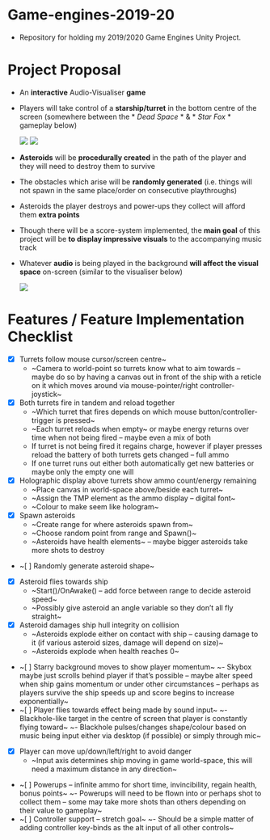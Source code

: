 # Game-engines-2019-20
 - Repository for holding my 2019/2020 Game Engines Unity Project.

# Project Proposal
 - An **interactive** Audio-Visualiser **game**
 - Players will take control of a **starship/turret** in the bottom centre of the screen 
   (somewhere between the * *Dead Space* * & * *Star Fox* * gameplay below)

   ![](dead-space-turret.gif)
   ![](Star-Fox.gif)

 - **Asteroids** will be **procedurally created** in the path of the player and they will need to destroy them to survive
 - The obstacles which arise will be **randomly generated** (i.e. things will not spawn in the same place/order on consecutive playthroughs)
 - Asteroids the player destroys and power-ups they collect will afford them **extra points**
 - Though there will be a score-system implemented, the **main goal** of this project will be **to display impressive visuals** to the accompanying music track
 - Whatever **audio** is being played in the background **will affect the visual space** on-screen
   (similar to the visualiser below)

   ![](Audio-Visualiser.gif)
 
# Features / Feature Implementation Checklist
 - [x] Turrets follow mouse cursor/screen centre~
	- ~Camera to world-point so turrets know what to aim towards – maybe do so by having a canvas out in front of the ship with a reticle on it which moves around via mouse-pointer/right controller-joystick~
 - [x] Both turrets fire in tandem and reload together
	- ~Which turret that fires depends on which mouse button/controller-trigger is pressed~
	- ~Each turret reloads when empty~ or maybe energy returns over time when not being fired – maybe even a mix of both
	- If turret is not being fired it regains charge, however if player presses reload the battery of both turrets gets changed – full ammo
	- If one turret runs out either both automatically get new batteries or maybe only the empty one will
 - [x] Holographic display above turrets show ammo count/energy remaining
	- ~Place canvas in world-space above/beside each turret~
	- ~Assign the TMP element as the ammo display – digital font~
	- ~Colour to make seem like hologram~
 - [x] Spawn asteroids
	- ~Create range for where asteroids spawn from~
	- ~Choose random point from range and Spawn()~
	- ~Asteroids have health elements~ – maybe bigger asteroids take more shots to destroy
 - ~[ ] Randomly generate asteroid shape~
 - [x] Asteroid flies towards ship
	- ~Start()/OnAwake() – add force between range to decide asteroid speed~
	- ~Possibly give asteroid an angle variable so they don’t all fly straight~
 - [x] Asteroid damages ship hull integrity on collision
	- ~Asteroids explode either on contact with ship – causing damage to it (if various asteroid sizes, damage will depend on size)~
	- ~Asteroids explode when health reaches 0~
 - ~[ ] Starry background moves to show player momentum~
	~- Skybox maybe just scrolls behind player if that’s possible – maybe alter speed when ship gains momentum or under other circumstances – perhaps as players survive the ship speeds up and score begins to increase exponentially~
 - ~[ ] Player flies towards effect being made by sound input~
	~- Blackhole-like target in the centre of screen that player is constantly flying toward~
	~- Blackhole pulses/changes shape/colour based on music being input either via desktop (if possible) or simply through mic~
 - [x] Player can move up/down/left/right to avoid danger
	- ~Input axis determines ship moving in game world-space, this will need a maximum distance in any direction~
 - ~[ ] Powerups – infinite ammo for short time, invincibility, regain health, bonus points~
	~- Powerups will need to be flown into or perhaps shot to collect them – some may take more shots than others depending on their value to gameplay~
 - ~[ ] Controller support – stretch goal~
	~- Should be a simple matter of adding controller key-binds as the alt input of all other controls~
